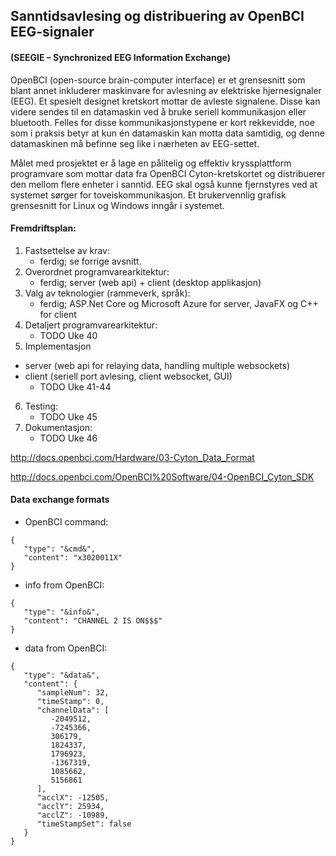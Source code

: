 ## Sanntidsavlesing og distribuering av OpenBCI EEG-signaler
#### (SEEGIE – Synchronized EEG Information Exchange)

OpenBCI (open-source brain-computer interface) er et grensesnitt som blant annet inkluderer maskinvare for avlesning av elektriske hjernesignaler (EEG). Et spesielt designet kretskort mottar de avleste signalene. Disse kan videre sendes til en datamaskin ved å bruke seriell kommunikasjon eller bluetooth. Felles for disse kommunikasjonstypene er kort rekkevidde, noe som i praksis betyr at kun én datamaskin kan motta data samtidig, og denne datamaskinen må befinne seg like i nærheten av EEG-settet.

Målet med prosjektet er å lage en pålitelig og effektiv kryssplattform programvare som mottar data fra OpenBCI Cyton-kretskortet og distribuerer den mellom flere enheter i sanntid. EEG skal også kunne fjernstyres ved at systemet sørger for toveiskommunikasjon. Et brukervennlig grafisk grensesnitt for Linux og Windows inngår i systemet.

#### Fremdriftsplan:
1. Fastsettelse av krav: 
    - ferdig; se forrige avsnitt.
2. Overordnet programvarearkitektur: 
    - ferdig; server (web api) + client (desktop applikasjon)
3. Valg av teknologier (rammeverk, språk): 
    - ferdig; ASP.Net Core og Microsoft Azure for server, JavaFX og C++ for client
4. Detaljert programvarearkitektur: 
    - TODO Uke 40
5. Implementasjon
  * server (web api for relaying data, handling multiple websockets)
  * client (seriell port avlesing, client websocket, GUI)
    - TODO Uke 41-44
6. Testing: 
    - TODO Uke 45
7. Dokumentasjon: 
    - TODO Uke 46


http://docs.openbci.com/Hardware/03-Cyton_Data_Format

http://docs.openbci.com/OpenBCI%20Software/04-OpenBCI_Cyton_SDK

#### Data exchange formats

* OpenBCI command:

```
{
   "type": "&cmd&",
   "content": "x3020011X"
}
```

* info from OpenBCI:

```
{
   "type": "&info&",
   "content": "CHANNEL 2 IS ON$$$"
}
```

* data from OpenBCI:

```
{
   "type": "&data&",
   "content": {
      "sampleNum": 32,
      "timeStamp": 0,
      "channelData": [
         -2049512,
         -7245366,
         306179,
         1824337,
         1796923,
         -1367319,
         1085662,
         5156861
      ],
      "acclX": -12505,
      "acclY": 25934,
      "acclZ": -10989,
      "timeStampSet": false
   }
}
```
